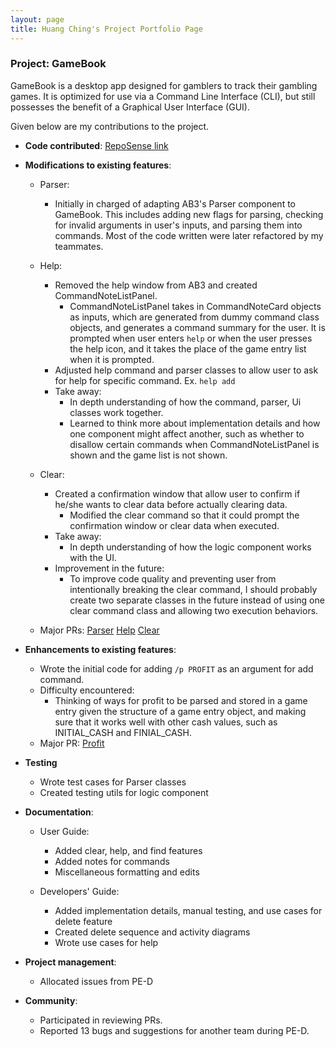 ```yaml
---
layout: page
title: Huang Ching's Project Portfolio Page
---
```


### Project: GameBook

GameBook is a desktop app designed for gamblers to track their gambling games. It is optimized for use via a Command
Line Interface (CLI), but still possesses the benefit of a Graphical User Interface (GUI).

Given below are my contributions to the project.

* **Code contributed**: [RepoSense link](https://nus-cs2103-ay2122s1.github.io/tp-dashboard/?search=ching&sort=groupTitle&sortWithin=title&timeframe=commit&mergegroup=&groupSelect=groupByAuthors&breakdown=true&checkedFileTypes=docs~functional-code~other~test-code&since=2021-09-17&tabOpen=true&tabAuthor=chingh20&tabRepo=AY2122S1-CS2103T-W13-3%2Ftp%5Bmaster%5D&authorshipIsMergeGroup=false&authorshipFileTypes=docs~functional-code~test-code&authorshipIsBinaryFileTypeChecked=false&zFR=false&until=2021-11-04&tabType=authorship)

* **Modifications to existing features**:
    * Parser:
      * Initially in charged of adapting AB3's Parser component to GameBook. This includes adding new flags for parsing,
      checking for invalid arguments in user's inputs, and parsing them into commands. Most of the code written were later
      refactored by my teammates. 
      
    * Help:
      * Removed the help window from AB3 and created CommandNoteListPanel.
        * CommandNoteListPanel takes in CommandNoteCard objects as inputs, which are generated from dummy command class objects, 
        and generates a command summary for the user. It is prompted when user enters `help` or when the user presses the help icon,
        and it takes the place of the game entry list when it is prompted.
      * Adjusted help command and parser classes to allow user to ask for help for specific command. Ex. `help add`
      * Take away:
        * In depth understanding of how the command, parser, Ui classes work together.
        * Learned to think more about implementation details and how one component might affect another, 
        such as whether to disallow certain commands when CommandNoteListPanel is shown and the game list is not shown.

    * Clear:
      * Created a confirmation window that allow user to confirm if he/she wants to clear data before actually clearing data. 
        * Modified the clear command so that it could prompt the confirmation window or clear data when executed.
      * Take away:
        * In depth understanding of how the logic component works with the UI.
      * Improvement in the future:
        * To improve code quality and preventing user from intentionally breaking the clear command, I should probably create two separate
        classes in the future instead of using one clear command class and allowing two execution behaviors.
    * Major PRs: [Parser](https://github.com/AY2122S1-CS2103T-W13-3/tp/pull/36) [Help](https://github.com/AY2122S1-CS2103T-W13-3/tp/pull/99)
    [Clear](https://github.com/AY2122S1-CS2103T-W13-3/tp/pull/105) 


* **Enhancements to existing features**:
    * Wrote the initial code for adding `/p PROFIT` as an argument for add command. 
    * Difficulty encountered: 
      * Thinking of ways for profit to be parsed and stored in a game entry given the structure of a game entry object, 
      and making sure that it works well with other cash values, such as INITIAL_CASH and FINIAL_CASH. 
    * Major PR: [Profit](https://github.com/AY2122S1-CS2103T-W13-3/tp/pull/106)
 
 
* **Testing**
  * Wrote test cases for Parser classes 
  * Created testing utils for logic component
  

* **Documentation**:
    * User Guide:
      - Added clear, help, and find features
      - Added notes for commands
      - Miscellaneous formatting and edits
      
    * Developers' Guide:
      - Added implementation details, manual testing, and use cases for delete feature
      - Created delete sequence and activity diagrams
      - Wrote use cases for help
   
   
* **Project management**:
  * Allocated issues from PE-D
  

* **Community**:
    * Participated in reviewing PRs.
    * Reported 13 bugs and suggestions for another team during PE-D.
